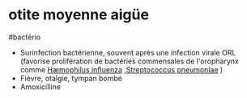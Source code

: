 # otite moyenne aigüe
#bactério 


- Surinfection bactérienne, souvent après une infection virale ORL (favorise prolifération de bactéries commensales de l'oropharynx comme [Hæmophilus influenza](#hc3a6mophilus-influenzanorgmd) ,[Streptococcus pneumoniae](#streptococcus-pneumoniaemd) ) 
- Fièvre, otalgie, tympan bombé 
- Amoxicilline 

